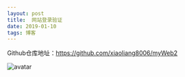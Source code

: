 ```yaml
---
layout: post
title:  网站登录验证
date: 2019-01-10 
tags: 博客 
---
```


Github仓库地址：https://github.com/xiaoliang8006/myWeb2

![avatar](../../../images/README.png)